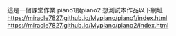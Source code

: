 這是一個課堂作業 piano1跟piano2
想測試本作品以下網址
https://miracle7827.github.io/Mypiano/piano1/index.html
https://miracle7827.github.io/Mypiano/piano2/index.html
